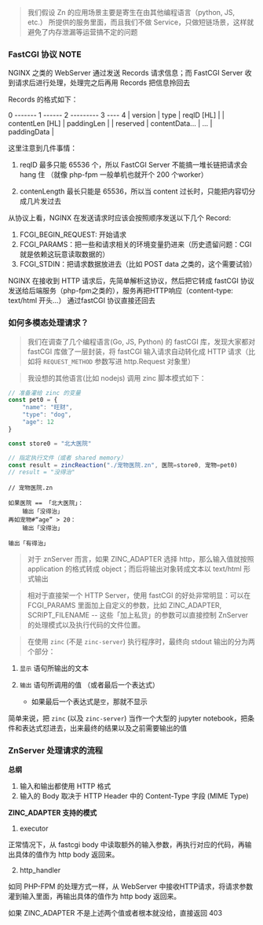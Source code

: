 > 我们假设 Zn 的应用场景主要是寄生在由其他编程语言（python, JS, etc.） 所提供的服务里面，而且我们不做 Service，只做短链场景，这样就避免了内存泄漏等运营搞不定的问题

### FastCGI 协议 NOTE

NGINX 之类的 WebServer 通过发送 Records 请求信息；而 FastCGI Server 收到请求后进行处理，处理完之后再用 Records 把信息拎回去

Records 的格式如下：

0 ------- 1 ------ 2 --------- 3 ---- 4
| version | type   |   reqID [HL]     |
| contentLen [HL]  |   paddingLen     |
| reserved |   contentData...         |
    ...    |   paddingData            |


这里注意到几件事情：

1. reqID 最多只能 65536 个，所以 FastCGI Server 不能搞一堆长链把请求会 hang 住 （就像 php-fpm 一般单机也就开个 200 个worker）

2. contenLength 最长只能是 65536，所以当 content 过长时，只能把内容切分成几片发过去


从协议上看，NGINX 在发送请求时应该会按照顺序发送以下几个 Record:

1. FCGI_BEGIN_REQUEST: 开始请求
2. FCGI_PARAMS：把一些和请求相关的环境变量扔进来（历史遗留问题：CGI就是依赖这玩意读取数据的）
3. FCGI_STDIN：把请求数据放进去（比如 POST data 之类的，这个需要试验）


NGINX 在接收到 HTTP 请求后，先简单解析这协议，然后把它转成 fastCGI 协议发送给后端服务（php-fpm之类的），服务再把HTTP响应（content-type: text/html 开头...） 通过fastCGI 协议直接还回去

### 如何多模态处理请求？

> 我们在调查了几个编程语言(Go, JS, Python) 的 fastCGI 库，发现大家都对 fastCGI 库做了一层封装，将 fastCGI 输入请求自动转化成 HTTP 请求（比如将 `REQUEST_METHOD` 参数写进 http.Request 对象里）

> 我设想的其他语言(比如 nodejs) 调用 zinc 脚本模式如下：

```js
// 准备灌给 zinc 的变量
const pet0 = {
    "name": "旺财",
    "type": "dog",
    "age": 12
}

const store0 = "北大医院"

// 指定执行文件（或者 shared memory）
const result = zincReaction("./宠物医院.zn", 医院=store0, 宠物=pet0)
// result = "没得治"
```

```zn
// 宠物医院.zn

如果医院 == 「北大医院」：
    输出「没得治」
再如宠物#“age” > 20：
    输出「没得治」

输出「有得治」
```

> 对于 znServer 而言，如果 ZINC_ADAPTER 选择 http，那么输入值就按照 application 的格式转成 object；而后将输出对象转成文本以 text/html 形式输出

> 相对于直接架一个 HTTP Server，使用 fastCGI 的好处非常明显：可以在 FCGI_PARAMS 里面加上自定义的参数，比如 ZINC_ADAPTER, SCRIPT_FILENAME -- 这些「加上私货」的参数可以直接控制 ZnServer 的处理模式以及执行代码的文件位置。

> 在使用 `zinc` (不是 `zinc-server`) 执行程序时，最终向 stdout 输出的分为两个部分：

1. `显示` 语句所输出的文本
2. `输出` 语句所调用的值 （或者最后一个表达式）

    - 如果最后一个表达式是`空`，那就不显示

简单来说，把 `zinc` (以及 `zinc-server`) 当作一个大型的 jupyter notebook，把条件和表达式怼进去，出来最终的结果以及之前需要输出的值

### ZnServer 处理请求的流程

**总纲**
1. 输入和输出都使用 HTTP 格式
2. 输入的 Body 取决于 HTTP Header 中的 Content-Type 字段 (MIME Type)


**ZINC_ADAPTER 支持的模式**

1. executor

正常情况下，从 fastcgi body 中读取额外的输入参数，再执行对应的代码，再输出具体的值作为 http body 返回来。

2. http_handler

如同 PHP-FPM 的处理方式一样，从 WebServer 中接收HTTP请求，将请求参数灌到输入里面，再输出具体的值作为 http body 返回来。

如果 ZINC_ADAPTER 不是上述两个值或者根本就没给，直接返回 403